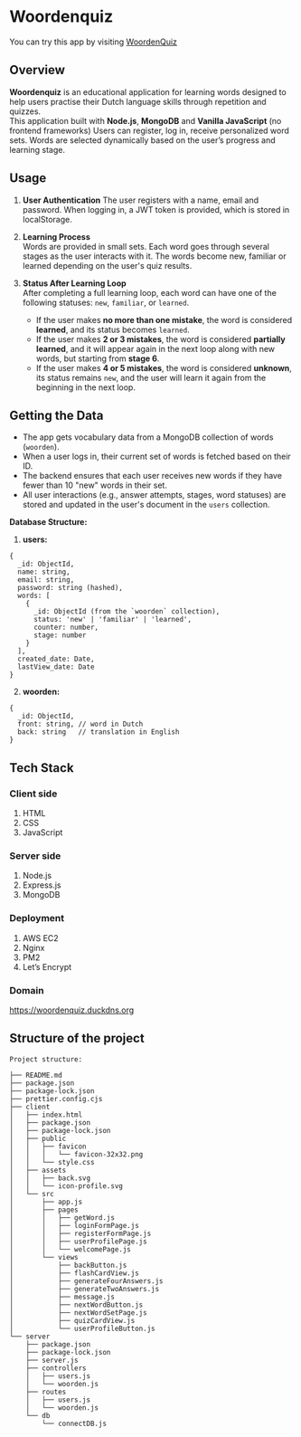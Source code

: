 # Woordenquiz

You can try this app by visiting [WoordenQuiz](https://woordenquiz.duckdns.org/)

## Overview

**Woordenquiz** is an educational application for learning words designed to help users practise their Dutch language skills through repetition and quizzes.  
This application built with **Node.js**, **MongoDB** and **Vanilla JavaScript** (no frontend frameworks)
Users can register, log in, receive personalized word sets. Words are selected dynamically based on the user’s progress and learning stage.

## Usage

1.  **User Authentication**
    The user registers with a name, email and password. When logging in, a JWT token is provided, which is stored in localStorage.

2. **Learning Process**  
   Words are provided in small sets. Each word goes through several stages as the user interacts with it. The words become new, familiar or learned depending on the user's quiz results.

3. **Status After Learning Loop**  
   After completing a full learning loop, each word can have one of the following statuses: `new`, `familiar`, or `learned`.

   - If the user makes **no more than one mistake**, the word is considered **learned**, and its status becomes `learned`.
   - If the user makes **2 or 3 mistakes**, the word is considered **partially learned**, and it will appear again in the next loop along with new words, but starting from **stage 6**.
   - If the user makes **4 or 5 mistakes**, the word is considered **unknown**, its status remains `new`, and the user will learn it again from the beginning in the next loop.

## Getting the Data

- The app gets vocabulary data from a MongoDB collection of words (`woorden`).
- When a user logs in, their current set of words is fetched based on their ID.
- The backend ensures that each user receives new words if they have fewer than 10 "new" words in their set.
- All user interactions (e.g., answer attempts, stages, word statuses) are stored and updated in the user's document in the `users` collection.

**Database Structure:**

1.  **users:**
   
```
{
  _id: ObjectId,
  name: string,
  email: string,
  password: string (hashed),
  words: [
    {
      _id: ObjectId (from the `woorden` collection),
      status: 'new' | 'familiar' | 'learned',
      counter: number,
      stage: number
    }
  ],
  created_date: Date,
  lastView_date: Date
}
```

2. **woorden:**

```
{
  _id: ObjectId,
  front: string, // word in Dutch
  back: string   // translation in English
}
```

## Tech Stack

### Client side

1. HTML
2. CSS
3. JavaScript

### Server side

1. Node.js
2. Express.js
3. MongoDB

### Deployment

1. AWS EC2
2. Nginx
3. PM2
4. Let’s Encrypt

### Domain

https://woordenquiz.duckdns.org

## Structure of the project

```
Project structure:

├── README.md
├── package.json
├── package-lock.json
├── prettier.config.cjs
├── client
│   ├── index.html
│   ├── package.json
│   ├── package-lock.json
│   ├── public
│   │   ├── favicon
│   │   │   └── favicon-32x32.png
│   │   └── style.css
│   ├── assets
│   │   ├── back.svg
│   │   └── icon-profile.svg
│   └── src
│       ├── app.js
│       ├── pages
│       │   ├── getWord.js
│       │   ├── loginFormPage.js
│       │   ├── registerFormPage.js
│       │   ├── userProfilePage.js
│       │   └── welcomePage.js
│       └── views
│           ├── backButton.js
│           ├── flashCardView.js
│           ├── generateFourAnswers.js
│           ├── generateTwoAnswers.js
│           ├── message.js
│           ├── nextWordButton.js
│           ├── nextWordSetPage.js
│           ├── quizCardView.js
│           └── userProfileButton.js
└── server
    ├── package.json
    ├── package-lock.json
    ├── server.js
    ├── controllers
    │   ├── users.js
    │   └── woorden.js
    ├── routes
    │   ├── users.js
    │   └── woorden.js
    └── db
        └── connectDB.js

```



